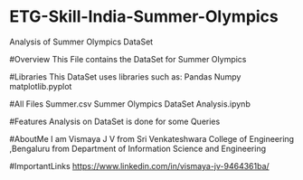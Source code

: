 # ETG-Skill-India-Summer-Olympics
Analysis of Summer Olympics DataSet

#Overview
This File contains the DataSet for Summer Olympics

#Libraries
This DataSet uses libraries such as:
Pandas
Numpy
matplotlib.pyplot

#All Files
Summer.csv
Summer Olympics DataSet Analysis.ipynb

#Features
Analysis on DataSet is done for some Queries

#AboutMe
I am Vismaya J V from Sri Venkateshwara College of Engineering ,Bengaluru from Department of Information Science and Engineering

#ImportantLinks
https://www.linkedin.com/in/vismaya-jv-9464361ba/
